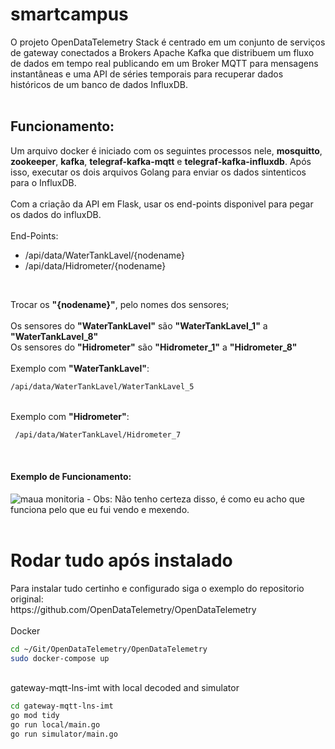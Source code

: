 # smartcampus

O projeto OpenDataTelemetry Stack é centrado em um conjunto de serviços de gateway conectados a Brokers Apache Kafka que distribuem um fluxo de dados em tempo real publicando em um Broker MQTT para mensagens instantâneas e uma API de séries temporais para recuperar dados históricos de um banco de dados InfluxDB.
<br>
<br>
<h2>Funcionamento: </h2>

Um arquivo docker é iniciado com os seguintes processos nele, <b>mosquitto</b>, <b>zookeeper</b>, <b>kafka</b>, <b>telegraf-kafka-mqtt</b> e <b>telegraf-kafka-influxdb</b>. Após isso, executar os dois arquivos Golang para enviar os dados sintenticos para o InfluxDB. <br> <br>
Com a criação da API em Flask, usar os end-points disponivel para pegar os dados do influxDB.
<br>
<br>
End-Points:

- /api/data/WaterTankLavel/{nodename}
- /api/data/Hidrometer/{nodename}
<br>

Trocar os <b>"{nodename}"</b>, pelo nomes dos sensores; <br>
<br>
Os sensores do <b>"WaterTankLavel"</b> são <b>"WaterTankLavel_1"</b> a <b>"WaterTankLavel_8"</b>
<br>
Os sensores do <b>"Hidrometer"</b> são <b>"Hidrometer_1"</b> a <b>"Hidrometer_8"</b>
<br>
<br>
Exemplo com <b>"WaterTankLavel"</b>:
```bash
/api/data/WaterTankLavel/WaterTankLavel_5
```
<br>
Exemplo com <b>"Hidrometer"</b>: 

```bash
 /api/data/WaterTankLavel/Hidrometer_7
```

<br>
<h4>Exemplo de Funcionamento:</h4>
<img src="https://i.imgur.com/CFAVJXX.png" width="" alt="maua monitoria" />
- Obs: Não tenho certeza disso, é como eu acho que funciona pelo que eu fui vendo e mexendo.
<br>
<br>

<h1>Rodar tudo após instalado</h1>
Para instalar tudo certinho e configurado siga o exemplo do repositorio original: <br>
https://github.com/OpenDataTelemetry/OpenDataTelemetry

<br>
<br>
Docker

```bash
cd ~/Git/OpenDataTelemetry/OpenDataTelemetry
sudo docker-compose up
```
<br>
gateway-mqtt-lns-imt with local decoded and simulator

```bash
cd gateway-mqtt-lns-imt
go mod tidy
go run local/main.go
go run simulator/main.go
```
<br>








